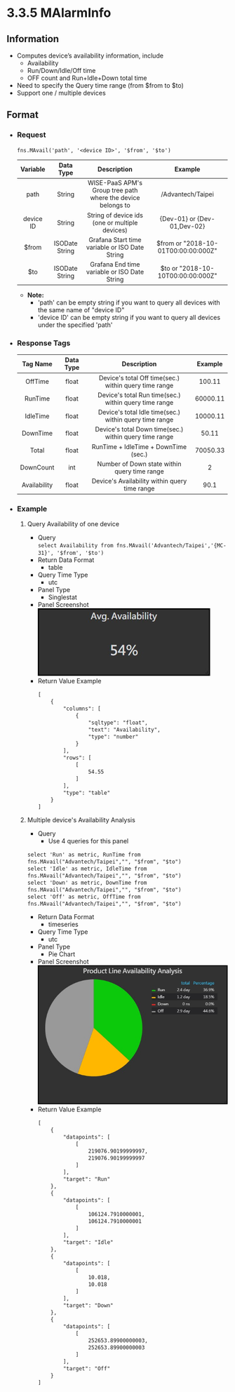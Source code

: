 # 3.3.5 MAlarmInfo

## Information

* Computes device’s availability information, include
    * Availability
    * Run/Down/Idle/Off time
    * OFF count and  Run+Idle+Down total time
* Need to specify the Query time range (from $from to $to)
* Support one / multiple devices

## Format

* ### Request

  ```
  fns.MAvail('path', '<device ID>', '$from', '$to')
  ```

  | Variable | Data Type | Description | Example |
  | :---: | :---: | :---: | :---: |
  | path | String | WISE-PaaS APM's Group tree path<br>where the device belongs to | /Advantech/Taipei |
  | device ID | String | String of device ids \(one or multiple devices\) | {Dev-01} or {Dev-01,Dev-02} |
  | $from | ISODate String | Grafana Start time variable or ISO Date String | $from or "2018-10-01T00:00:00:000Z" |
  | $to | ISODate String | Grafana End time variable or ISO Date String | $to or "2018-10-10T00:00:00:000Z" |

  - **Note:**
    - 'path' can be empty string if you want to query all devices with the same name of "device ID"
    - 'device ID' can be empty string if you want to query all devices under the specified 'path'
  

* ### Response Tags

  | Tag Name | Data Type | Description | Example |
  | :---: | :---: | :---: | :---: |
  | OffTime | float | Device's total Off time(sec.) within query time range | 100.11 |
  | RunTime | float | Device's total Run time(sec.) within query time range | 60000.11 |
  | IdleTime | float | Device's total Idle time(sec.) within query time range | 10000.11 |  
  | DownTime | float | Device's total Down time(sec.) within query time range | 50.11 |
  | Total | float | RunTime + IdleTime + DownTime (sec.) | 70050.33 |
  | DownCount | int | Number of Down state within query time range | 2 |
  | Availability | float | Device's Availability within query time range | 90.1 |
  

* ### Example  
    1. Query Availability of one device   
        - Query   
        ``` select Availability from fns.MAvail('Advantech/Taipei','{MC-31}', '$from', '$to') ```
        - Return Data Format   
            * table
        - Query Time Type   
            * utc
        - Panel Type   
            * Singlestat
        - Panel Screenshot      
            ![](/images/3.2.1-MAvail-Availability.jpg)
        - Return Value Example    
            ```
            [
                {
                    "columns": [
                        {
                            "sqltype": "float", 
                            "text": "Availability", 
                            "type": "number"
                        }
                    ], 
                    "rows": [
                        [
                            54.55
                        ]
                    ], 
                    "type": "table"
                }
            ]
            ```

    2. Multiple device's Availability Analysis   
        - Query   
            * Use 4 queries for this panel   
        ``` 
        select 'Run' as metric, RunTime from fns.MAvail("Advantech/Taipei","", "$from", "$to") 
        select 'Idle' as metric, IdleTime from fns.MAvail("Advantech/Taipei","", "$from", "$to")
        select 'Down' as metric, DownTime from fns.MAvail("Advantech/Taipei","", "$from", "$to")
        select 'Off' as metric, OffTime from fns.MAvail("Advantech/Taipei","", "$from", "$to")
        ```
        - Return Data Format   
            * timeseries
        - Query Time Type   
            * utc
        - Panel Type   
            * Pie Chart
        - Panel Screenshot   
            ![](/images/3.2.1-MAvail-Pie.jpg)
        - Return Value Example    
            ```
            [
                {
                    "datapoints": [
                        [
                            219076.90199999997, 
                            219076.90199999997
                        ]
                    ], 
                    "target": "Run"
                }, 
                {
                    "datapoints": [
                        [
                            106124.7910000001, 
                            106124.7910000001
                        ]
                    ], 
                    "target": "Idle"
                }, 
                {
                    "datapoints": [
                        [
                            10.018, 
                            10.018
                        ]
                    ], 
                    "target": "Down"
                }, 
                {
                    "datapoints": [
                        [
                            252653.89900000003, 
                            252653.89900000003
                        ]
                    ], 
                    "target": "Off"
                }
            ]       
            ```
